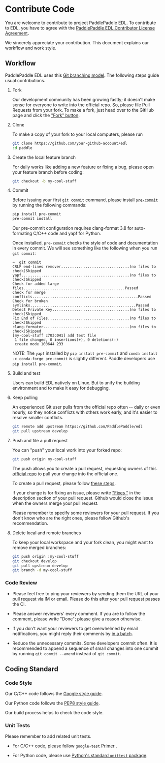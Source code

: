 # Contribute Code

You are welcome to contribute to project PaddlePaddle EDL. To contribute to EDL, you have to agree with the 
[PaddlePaddle EDL Contributor License Agreement](https://gist.github.com/guru4elephant/d0207d374c0ddfa11b70751dca97703b).

We sincerely appreciate your contribution.  This document explains our workflow and work style.

## Workflow

PaddlePaddle EDL uses this [Git branching model](http://nvie.com/posts/a-successful-git-branching-model/).  The following steps guide usual contributions.

1. Fork

   Our development community has been growing fastly; it doesn't make sense for everyone to write into the official repo.  So, please file Pull Requests from your fork.  To make a fork,  just head over to the GitHub page and click the ["Fork" button](https://help.github.com/articles/fork-a-repo/).

1. Clone

   To make a copy of your fork to your local computers, please run

   ```bash
   git clone https://github.com/your-github-account/edl
   cd paddle
   ```

1. Create the local feature branch

   For daily works like adding a new feature or fixing a bug, please open your feature branch before coding:

   ```bash
   git checkout -b my-cool-stuff
   ```

1. Commit

   Before issuing your first `git commit` command, please install [`pre-commit`](http://pre-commit.com/) by running the following commands:

   ```bash
   pip install pre-commit
   pre-commit install
   ```

   Our pre-commit configuration requires clang-format 3.8 for auto-formating C/C++ code and yapf for Python.

   Once installed, `pre-commit` checks the style of code and documentation in every commit.  We will see something like the following when you run `git commit`:

   ```
   ➜  git commit
   CRLF end-lines remover...............................(no files to check)Skipped
   yapf.................................................(no files to check)Skipped
   Check for added large files..............................................Passed
   Check for merge conflicts................................................Passed
   Check for broken symlinks................................................Passed
   Detect Private Key...................................(no files to check)Skipped
   Fix End of Files.....................................(no files to check)Skipped
   clang-formater.......................................(no files to check)Skipped
   [my-cool-stuff c703c041] add test file
    1 file changed, 0 insertions(+), 0 deletions(-)
    create mode 100644 233
   ```

	NOTE: The `yapf` installed by `pip install pre-commit` and `conda install -c conda-forge pre-commit` is slightly different. Paddle developers use `pip install pre-commit`.

1. Build and test

   Users can build EDL natively on Linux.  But to unify the building environment and to make it easy for debugging.

1. Keep pulling

   An experienced Git user pulls from the official repo often -- daily or even hourly, so they notice conflicts with others work early, and it's easier to resolve smaller conflicts.

   ```bash
   git remote add upstream https://github.com/PaddlePaddle/edl
   git pull upstream develop
   ```

1. Push and file a pull request

   You can "push" your local work into your forked repo:

   ```bash
   git push origin my-cool-stuff
   ```

   The push allows you to create a pull request, requesting owners of this [official repo](https://github.com/PaddlePaddle/edl) to pull your change into the official one.

   To create a pull request, please follow [these steps](https://help.github.com/articles/creating-a-pull-request/).

   If your change is for fixing an issue, please write ["Fixes <issue-URL>"](https://help.github.com/articles/closing-issues-using-keywords/) in the description section of your pull request.  Github would close the issue when the owners merge your pull request.

   Please remember to specify some reviewers for your pull request.  If you don't know who are the right ones, please follow Github's recommendation.


1. Delete local and remote branches

   To keep your local workspace and your fork clean, you might want to remove merged branches:

   ```bash
   git push origin :my-cool-stuff
   git checkout develop
   git pull upstream develop
   git branch -d my-cool-stuff
   ```

### Code Review

-  Please feel free to ping your reviewers by sending them the URL of your pull request via IM or email.  Please do this after your pull request passes the CI.

- Please answer reviewers' every comment.  If you are to follow the comment, please write "Done"; please give a reason otherwise.

- If you don't want your reviewers to get overwhelmed by email notifications, you might reply their comments by [in a batch](https://help.github.com/articles/reviewing-proposed-changes-in-a-pull-request/).

- Reduce the unnecessary commits.  Some developers commit often.  It is recommended to append a sequence of small changes into one commit by running `git commit --amend` instead of `git commit`.


## Coding Standard

### Code Style

Our C/C++ code follows the [Google style guide](http://google.github.io/styleguide/cppguide.html).

Our Python code follows the [PEP8 style guide](https://www.python.org/dev/peps/pep-0008/).

Our build process helps to check the code style. 

### Unit Tests

Please remember to add related unit tests.

- For C/C++ code, please follow [`google-test` Primer](https://github.com/google/googletest/blob/master/googletest/docs/primer.md) .

- For Python code, please use [Python's standard `unittest` package](http://pythontesting.net/framework/unittest/unittest-introduction/).
